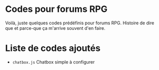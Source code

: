 # Codes pour forums RPG
Voilà, juste quelques codes prédéfinis pour forums RPG. Histoire de dire que et
parce-que ça m'arrive souvent d'en faire.

# Liste de codes ajoutés
- `chatbox.js`  Chatbox simple à configurer
